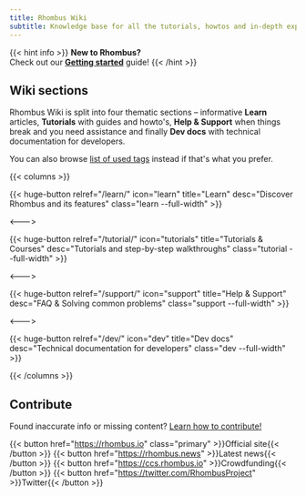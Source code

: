 ```yaml
---
title: Rhombus Wiki
subtitle: Knowledge base for all the tutorials, howtos and in-depth explanations for Rhombus Project, the privacy-focused cryptocurrency & platform
---
```


{{< hint info >}}
**New to Rhombus?**\
Check out our **[Getting started](/tutorial/getting-started/)** guide!
{{< /hint >}}


## Wiki sections

Rhombus Wiki is split into four thematic sections – informative **Learn** articles, **Tutorials** with guides and howto's, **Help & Support** when things break and you need assistance and finally **Dev docs** with technical documentation for developers.

You can also browse [list of used tags](/tags) instead if that's what you prefer.


{{< columns >}}

{{< huge-button relref="/learn/" icon="learn" title="Learn" desc="Discover Rhombus and its features" class="learn --full-width" >}}

<--->

{{< huge-button relref="/tutorial/" icon="tutorials" title="Tutorials & Courses" desc="Tutorials and step-by-step walkthroughs" class="tutorial --full-width" >}}

<--->

{{< huge-button relref="/support/" icon="support" title="Help & Support" desc="FAQ & Solving common problems" class="support --full-width" >}}

<--->

{{< huge-button relref="/dev/" icon="dev" title="Dev docs" desc="Technical documentation for developers" class="dev --full-width" >}}

{{< /columns >}}


## Contribute

Found inaccurate info or missing content? [Learn how to contribute!](/contribute)

{{< button href="https://rhombus.io" class="primary" >}}Official site{{< /button >}}
{{< button href="https://rhombus.news" >}}Latest news{{< /button >}}
{{< button href="https://ccs.rhombus.io" >}}Crowdfunding{{< /button >}}
{{< button href="https://twitter.com/RhombusProject" >}}Twitter{{< /button >}}